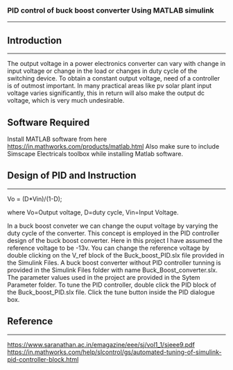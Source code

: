 ### PID control of buck boost converter Using MATLAB simulink
___

## Introduction
___

The output voltage in a power electronics converter can vary with change in input voltage or change in the load or changes in duty cycle of the switching device. 
To obtain a constant output voltage, need of a controller is of outmost important. In many practical areas like pv solar plant input voltage varies significantly, this in return will also make the output dc voltage, which is very much undesirable.
## Software Required
Install MATLAB software from here https://in.mathworks.com/products/matlab.html
Also make sure to include Simscape Electricals toolbox while installing Matlab software.

## Design of PID and Instruction
___

Vo = (D*Vin)/(1-D);

where Vo=Output voltage, D=duty cycle, Vin=Input Voltage.

In a buck boost conveter we can change the ouput voltage by varying the duty cycle of the converter.
This concept is employed in the PID controller design of the buck boost converter.
Here in this project I have assumed the reference voltage to be -13v.
You can change the reference voltage by double clicking on the V_ref block of the Buck_boost_PID.slx file provided in the Simulink Files.
A buck boost converter without PID controller tunning is provided in the Simulink Files folder with name Buck_Boost_converter.slx.
The parameter values used in the project are provided in the Sytem Parameter folder.
To tune the PID controller, double click the PID block of the Buck_boost_PID.slx file.
Click the tune button inside the PID dialogue box.
## Reference 
___
https://www.saranathan.ac.in/emagazine/eee/sj/vol1_1/sjeee9.pdf
https://in.mathworks.com/help/slcontrol/gs/automated-tuning-of-simulink-pid-controller-block.html
